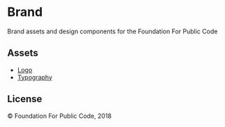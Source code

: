 # Brand

Brand assets and design components for the Foundation For Public Code

## Assets

* [Logo](logo/)
* [Typography](typography/)

## License

© Foundation For Public Code, 2018
